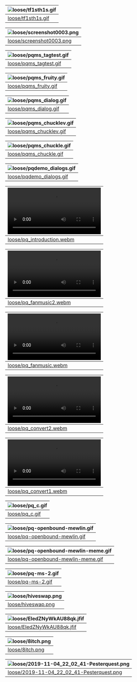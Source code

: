| ![loose/tf1sth1s.gif](loose/tf1sth1s.gif)  |
| -------------------- |
| [loose/tf1sth1s.gif](loose/tf1sth1s.gif)   |

| ![loose/screenshot0003.png](loose/screenshot0003.png)  |
| -------------------- |
| [loose/screenshot0003.png](loose/screenshot0003.png)   |

| ![loose/pqms_tagtest.gif](loose/pqms_tagtest.gif)  |
| -------------------- |
| [loose/pqms_tagtest.gif](loose/pqms_tagtest.gif)   |

| ![loose/pqms_fruity.gif](loose/pqms_fruity.gif)  |
| -------------------- |
| [loose/pqms_fruity.gif](loose/pqms_fruity.gif)   |

| ![loose/pqms_dialog.gif](loose/pqms_dialog.gif)  |
| -------------------- |
| [loose/pqms_dialog.gif](loose/pqms_dialog.gif)   |

| ![loose/pqms_chucklev.gif](loose/pqms_chucklev.gif)  |
| -------------------- |
| [loose/pqms_chucklev.gif](loose/pqms_chucklev.gif)   |

| ![loose/pqms_chuckle.gif](loose/pqms_chuckle.gif)  |
| -------------------- |
| [loose/pqms_chuckle.gif](loose/pqms_chuckle.gif)   |

| ![loose/pqdemo_dialogs.gif](loose/pqdemo_dialogs.gif)  |
| -------------------- |
| [loose/pqdemo_dialogs.gif](loose/pqdemo_dialogs.gif)   |

| ![loose/pq_introduction.webm](loose/pq_introduction.webm)  |
| -------------------- |
| [loose/pq_introduction.webm](loose/pq_introduction.webm)   |

| ![loose/pq_fanmusic2.webm](loose/pq_fanmusic2.webm)  |
| -------------------- |
| [loose/pq_fanmusic2.webm](loose/pq_fanmusic2.webm)   |

| ![loose/pq_fanmusic.webm](loose/pq_fanmusic.webm)  |
| -------------------- |
| [loose/pq_fanmusic.webm](loose/pq_fanmusic.webm)   |

| ![loose/pq_convert2.webm](loose/pq_convert2.webm)  |
| -------------------- |
| [loose/pq_convert2.webm](loose/pq_convert2.webm)   |

| ![loose/pq_convert1.webm](loose/pq_convert1.webm)  |
| -------------------- |
| [loose/pq_convert1.webm](loose/pq_convert1.webm)   |

| ![loose/pq_c.gif](loose/pq_c.gif)  |
| -------------------- |
| [loose/pq_c.gif](loose/pq_c.gif)   |

| ![loose/pq-openbound-mewlin.gif](loose/pq-openbound-mewlin.gif)  |
| -------------------- |
| [loose/pq-openbound-mewlin.gif](loose/pq-openbound-mewlin.gif)   |

| ![loose/pq-openbound-mewlin-meme.gif](loose/pq-openbound-mewlin-meme.gif)  |
| -------------------- |
| [loose/pq-openbound-mewlin-meme.gif](loose/pq-openbound-mewlin-meme.gif)   |

| ![loose/pq-ms-2.gif](loose/pq-ms-2.gif)  |
| -------------------- |
| [loose/pq-ms-2.gif](loose/pq-ms-2.gif)   |

| ![loose/hiveswap.png](loose/hiveswap.png)  |
| -------------------- |
| [loose/hiveswap.png](loose/hiveswap.png)   |

| ![loose/EIedZNyWkAU88qk.jfif](loose/EIedZNyWkAU88qk.jfif)  |
| -------------------- |
| [loose/EIedZNyWkAU88qk.jfif](loose/EIedZNyWkAU88qk.jfif)   |

| ![loose/8itch.png](loose/8itch.png)  |
| -------------------- |
| [loose/8itch.png](loose/8itch.png)   |

| ![loose/2019-11-04_22_02_41-Pesterquest.png](loose/2019-11-04_22_02_41-Pesterquest.png)  |
| -------------------- |
| [loose/2019-11-04_22_02_41-Pesterquest.png](loose/2019-11-04_22_02_41-Pesterquest.png)   |

